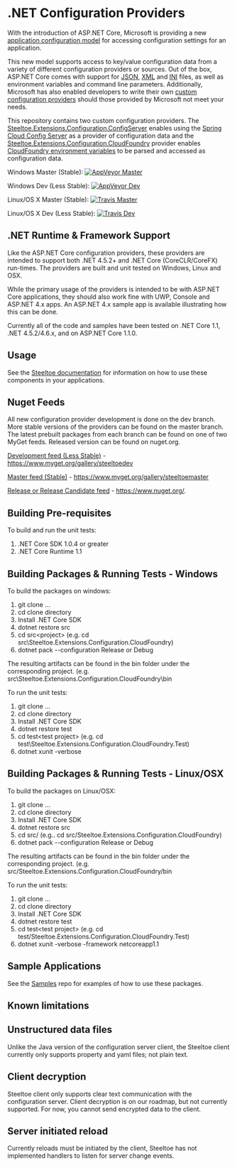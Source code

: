 # .NET Configuration Providers

With the introduction of ASP.NET Core, Microsoft is providing a new [application configuration model](https://docs.asp.net/en/latest/fundamentals/configuration.html) for accessing configuration settings for an application. 

This new model supports access to key/value configuration data from a variety of different configuration providers or sources. Out of the box, ASP.NET Core comes with support for [JSON](https://github.com/aspnet/Configuration/tree/dev/src/Microsoft.Extensions.Configuration.Json), [XML](https://github.com/aspnet/Configuration/tree/dev/src/Microsoft.Extensions.Configuration.Xml) and [INI](https://github.com/aspnet/Configuration/tree/dev/src/Microsoft.Extensions.Configuration.Ini) files, as well as environment variables and command line parameters.  Additionally, Microsoft has also enabled developers to write their own [custom configuration providers](https://docs.asp.net/en/latest/fundamentals/configuration.html#custom-config-providers) should those provided by Microsoft not meet your needs.

This repository contains two custom configuration providers.  The [Steeltoe.Extensions.Configuration.ConfigServer](https://github.com/SteeltoeOSS/Configuration/tree/master/src/Steeltoe.Extensions.Configuration.ConfigServer) enables using the [Spring Cloud Config Server](https://projects.spring.io/spring-cloud/) as a provider of configuration data and the [Steeltoe.Extensions.Configuration.CloudFoundry](https://github.com/SteeltoeOSS/Configuration/tree/master/src/Steeltoe.Extensions.Configuration.CloudFoundry) provider enables [CloudFoundry environment variables](https://docs.cloudfoundry.org) to be parsed and accessed as configuration data.

Windows Master (Stable):  [![AppVeyor Master](https://ci.appveyor.com/api/projects/status/27c2hd0460aac1cs/branch/master?svg=true)](https://ci.appveyor.com/project/steeltoe/Configuration)

Windows Dev (Less Stable):  [![AppVeyor Dev](https://ci.appveyor.com/api/projects/status/27c2hd0460aac1cs/branch/dev?svg=true)](https://ci.appveyor.com/project/steeltoe/Configuration)

Linux/OS X Master (Stable): [![Travis Master](https://travis-ci.org/SteeltoeOSS/Configuration.svg?branch=master)](https://travis-ci.org/SteeltoeOSS/Configuration)

Linux/OS X Dev (Less Stable): [![Travis Dev](https://travis-ci.org/SteeltoeOSS/Configuration.svg?branch=dev)](https://travis-ci.org/SteeltoeOSS/Configuration)

## .NET Runtime & Framework Support

Like the ASP.NET Core configuration providers, these providers are intended to support both .NET 4.5.2+ and .NET Core (CoreCLR/CoreFX) run-times.  The providers are built and unit tested on Windows, Linux and OSX.

While the primary usage of the providers is intended to be with ASP.NET Core applications, they should also work fine with UWP, Console and ASP.NET 4.x apps. An ASP.NET 4.x sample app is available illustrating how this can be done.

Currently all of the code and samples have been tested on .NET Core 1.1, .NET 4.5.2/4.6.x, and on ASP.NET Core 1.1.0.

## Usage

See the [Steeltoe documentation](http://steeltoe.io/) for information on how to use these components in your applications.

## Nuget Feeds

All new configuration provider development is done on the dev branch. More stable versions of the providers can be found on the master branch. The latest prebuilt packages from each branch can be found on one of two MyGet feeds. Released version can be found on nuget.org.

[Development feed (Less Stable)](https://www.myget.org/gallery/steeltoedev) - https://www.myget.org/gallery/steeltoedev

[Master feed (Stable)](https://www.myget.org/gallery/steeltoemaster) - https://www.myget.org/gallery/steeltoemaster

[Release or Release Candidate feed](https://www.nuget.org/) - https://www.nuget.org/. 

## Building Pre-requisites

To build and run the unit tests:

1. .NET Core SDK 1.0.4 or greater
1. .NET Core Runtime 1.1

## Building Packages & Running Tests - Windows

To build the packages on windows:

1. git clone ...
1. cd clone directory
1. Install .NET Core SDK
1. dotnet restore src
1. cd src\<project> (e.g. cd src\Steeltoe.Extensions.Configuration.CloudFoundry)
1. dotnet pack --configuration Release or Debug

The resulting artifacts can be found in the bin folder under the corresponding project. (e.g. src\Steeltoe.Extensions.Configuration.CloudFoundry\bin

To run the unit tests:

1. git clone ...
1. cd clone directory
1. Install .NET Core SDK 
1. dotnet restore test
1. cd test\<test project> (e.g. cd test\Steeltoe.Extensions.Configuration.CloudFoundry.Test)
1. dotnet xunit -verbose 

## Building Packages & Running Tests - Linux/OSX

To build the packages on Linux/OSX:

1. git clone ...
1. cd clone directory
1. Install .NET Core SDK
1. dotnet restore src
1. cd src/<project> (e.g.. cd src/Steeltoe.Extensions.Configuration.CloudFoundry)
1. dotnet pack --configuration Release or Debug

The resulting artifacts can be found in the bin folder under the corresponding project. (e.g. src/Steeltoe.Extensions.Configuration.CloudFoundry/bin

To run the unit tests:

1. git clone ...
1. cd clone directory
1. Install .NET Core SDK 
1. dotnet restore test
1. cd test\<test project> (e.g. cd test/Steeltoe.Extensions.Configuration.CloudFoundry.Test)
1. dotnet xunit -verbose -framework netcoreapp1.1

## Sample Applications

See the [Samples](https://github.com/SteeltoeOSS/Samples) repo for examples of how to use these packages.

## Known limitations

## Unstructured data files

Unlike the Java version of the configuration server client, the Steeltoe client currently only supports property and yaml files; not plain text.

## Client decryption

Steeltoe client only supports clear text communication with the configuration server. Client decryption is on our roadmap, but not currently supported. For now, you cannot send encrypted data to the client.

## Server initiated reload

Currently reloads must be initiated by the client, Steeltoe has not implemented handlers to listen for server change events.
